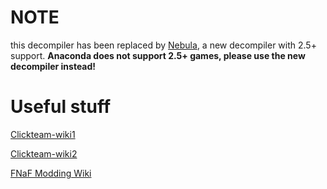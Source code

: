 # NOTE 

this decompiler has been replaced by [Nebula](https://github.com/AITYunivers/NebulaFD), a new decompiler with 2.5+ support. **Anaconda does not support 2.5+ games, please use the new decompiler instead!**

# Useful stuff

[Clickteam-wiki1](https://clickwiki.github.io/chowdren/platforms/#Windows)

[Clickteam-wiki2](https://clickwiki.github.io/mediawiki-archive/wiki/Chowdren/Platforms)

[FNaF Modding Wiki](https://web.archive.org/web/20220620114040/https://fnafmodding.fandom.com/wiki/Code_Decompiling)

